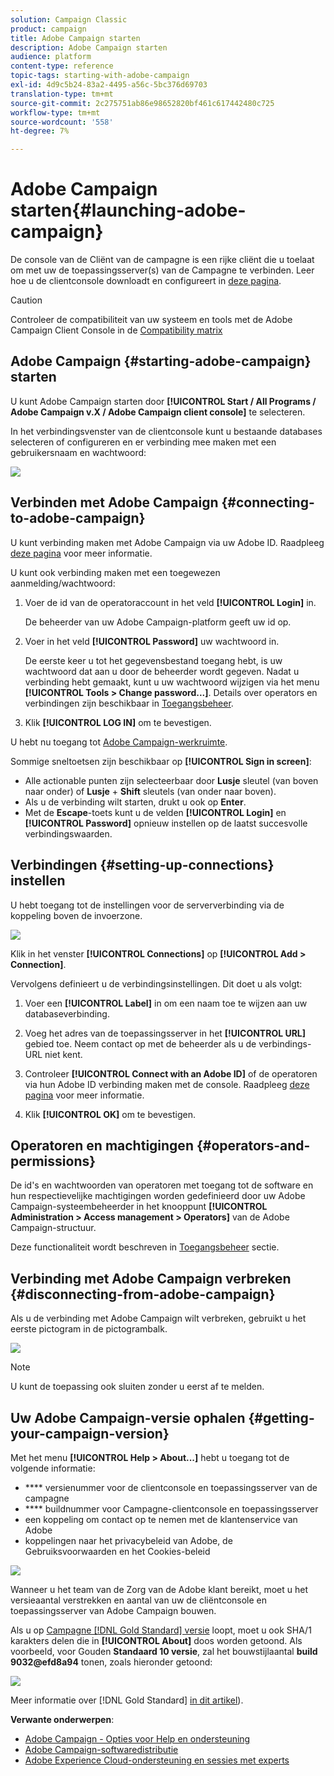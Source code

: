 ```yaml
---
solution: Campaign Classic
product: campaign
title: Adobe Campaign starten
description: Adobe Campaign starten
audience: platform
content-type: reference
topic-tags: starting-with-adobe-campaign
exl-id: 4d9c5b24-83a2-4495-a56c-5bc376d69703
translation-type: tm+mt
source-git-commit: 2c275751ab86e98652820bf461c617442480c725
workflow-type: tm+mt
source-wordcount: '558'
ht-degree: 7%

---
```


# Adobe Campaign starten{#launching-adobe-campaign}

De console van de Cliënt van de campagne is een rijke cliënt die u toelaat om met uw de toepassingsserver(s) van de Campagne te verbinden. Leer hoe u de clientconsole downloadt en configureert in [deze pagina](../../installation/using/installing-the-client-console.md).


>[!CAUTION]
>
>Controleer de compatibiliteit van uw systeem en tools met de Adobe Campaign Client Console in de [Compatibility matrix](../../rn/using/compatibility-matrix.md#ClientConsoleoperatingsystems)

## Adobe Campaign {#starting-adobe-campaign} starten

U kunt Adobe Campaign starten door **[!UICONTROL Start / All Programs / Adobe Campaign v.X / Adobe Campaign client console]** te selecteren.

In het verbindingsvenster van de clientconsole kunt u bestaande databases selecteren of configureren en er verbinding mee maken met een gebruikersnaam en wachtwoord:

![](assets/acc-logon.png)

## Verbinden met Adobe Campaign {#connecting-to-adobe-campaign}

U kunt verbinding maken met Adobe Campaign via uw Adobe ID. Raadpleeg [deze pagina](../../integrations/using/about-adobe-id.md) voor meer informatie.

U kunt ook verbinding maken met een toegewezen aanmelding/wachtwoord:

1. Voer de id van de operatoraccount in het veld **[!UICONTROL Login]** in.

   De beheerder van uw Adobe Campaign-platform geeft uw id op.

1. Voer in het veld **[!UICONTROL Password]** uw wachtwoord in.

   De eerste keer u tot het gegevensbestand toegang hebt, is uw wachtwoord dat aan u door de beheerder wordt gegeven. Nadat u verbinding hebt gemaakt, kunt u uw wachtwoord wijzigen via het menu **[!UICONTROL Tools > Change password...]**. Details over operators en verbindingen zijn beschikbaar in [Toegangsbeheer](../../platform/using/access-management.md).

1. Klik **[!UICONTROL LOG IN]** om te bevestigen.<!--You can also press the **Enter** key to launch connection.-->

U hebt nu toegang tot [Adobe Campaign-werkruimte](../../platform/using/adobe-campaign-workspace.md).

Sommige sneltoetsen zijn beschikbaar op **[!UICONTROL Sign in screen]**:
* Alle actionable punten zijn selecteerbaar door **Lusje** sleutel (van boven naar onder) of **Lusje** + **Shift** sleutels (van onder naar boven).
* Als u de verbinding wilt starten, drukt u ook op **Enter**.
* Met de **Escape**-toets kunt u de velden **[!UICONTROL Login]** en **[!UICONTROL Password]** opnieuw instellen op de laatst succesvolle verbindingswaarden.

## Verbindingen {#setting-up-connections} instellen

U hebt toegang tot de instellingen voor de serververbinding via de koppeling boven de invoerzone.

![](assets/s_ncs_user_connections_management.png)

Klik in het venster **[!UICONTROL Connections]** op **[!UICONTROL Add > Connection]**.

Vervolgens definieert u de verbindingsinstellingen. Dit doet u als volgt:

1. Voer een **[!UICONTROL Label]** in om een naam toe te wijzen aan uw databaseverbinding.

1. Voeg het adres van de toepassingsserver in het **[!UICONTROL URL]** gebied toe. Neem contact op met de beheerder als u de verbindings-URL niet kent.

1. Controleer **[!UICONTROL Connect with an Adobe ID]** of de operatoren via hun Adobe ID verbinding maken met de console. Raadpleeg [deze pagina](../../integrations/using/about-adobe-id.md) voor meer informatie.

1. Klik **[!UICONTROL OK]** om te bevestigen.

## Operatoren en machtigingen {#operators-and-permissions}

De id&#39;s en wachtwoorden van operatoren met toegang tot de software en hun respectievelijke machtigingen worden gedefinieerd door uw Adobe Campaign-systeembeheerder in het knooppunt **[!UICONTROL Administration > Access management > Operators]** van de Adobe Campaign-structuur.

Deze functionaliteit wordt beschreven in [Toegangsbeheer](../../platform/using/access-management.md) sectie.

## Verbinding met Adobe Campaign verbreken {#disconnecting-from-adobe-campaign}

Als u de verbinding met Adobe Campaign wilt verbreken, gebruikt u het eerste pictogram in de pictogrambalk.

![](assets/s_ncs_user_deconnexion.png)

>[!NOTE]
>
>U kunt de toepassing ook sluiten zonder u eerst af te melden.

## Uw Adobe Campaign-versie ophalen {#getting-your-campaign-version}

Met het menu **[!UICONTROL Help > About...]** hebt u toegang tot de volgende informatie:

* **** versienummer voor de clientconsole en toepassingsserver van de campagne
* **** buildnummer voor Campagne-clientconsole en toepassingsserver
* een koppeling om contact op te nemen met de klantenservice van Adobe
* koppelingen naar het privacybeleid van Adobe, de Gebruiksvoorwaarden en het Cookies-beleid

![](assets/about-acc.png)

Wanneer u het team van de Zorg van de Adobe klant bereikt, moet u het versieaantal verstrekken en aantal van uw de cliëntconsole en toepassingsserver van Adobe Campaign bouwen.

Als u op [Campagne [!DNL Gold Standard] versie](../../rn/using/gold-standard.md) loopt, moet u ook SHA/1 karakters delen die in **[!UICONTROL About]** doos worden getoond. Als voorbeeld, voor Gouden **Standaard 10 versie**, zal het bouwstijlaantal **build 9032@efd8a94** tonen, zoals hieronder getoond:

![](assets/about-acc-gs.png)

Meer informatie over [!DNL Gold Standard] [in dit artikel](../../rn/using/gs-overview.md)).

**Verwante onderwerpen**:

* [Adobe Campaign - Opties voor Help en ondersteuning](../../support.md)
* [Adobe Campaign-softwaredistributie](https://experience.adobe.com/#/downloads/content/software-distribution/en/campaign.html)
* [Adobe Experience Cloud-ondersteuning en sessies met experts](https://helpx.adobe.com/nl/enterprise/admin-guide.html/enterprise/using/support-for-experience-cloud.ug.html)
